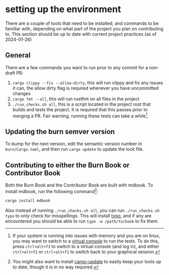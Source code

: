 # setting up the environment

There are a couple of tools that need to be installed, and commands to be familiar with, depending on what part of the project you plan on contributing to. This section should be up to date with current project practices (as of 2024-01-26)

## General

There are a few commands you want to run prior to any commit for a non-draft PR:

1. `cargo clippy --fix --allow-dirty`, this will run clippy and fix any issues it can, the allow dirty flag is required whenever you have uncommitted changes
2. `cargo fmt --all`, this will run rustfmt on all files in the project
3. `./run_checks.sh all`, this is a script located in the project root that builds and tests the project. It is required that this passes prior to merging a PR. Fair warning, running these tests can take a while[^2].

## Updating the burn semver version

To bump for the next version, edit the semantic version number in `burn/Cargo.toml`, and then run `cargo update` to update the lock file.


## Contributing to either the Burn Book or Contributor Book

Both the Burn Book and the Contributor Book are built with mdbook. To install mdbook, run the following command[^1]:

```bash
cargo install mdbook
```

Also instead of running `./run_checks.sh all`, you can run `./run_checks.sh typo` to only check for misspellings. This will install [typo](https://crates.io/crates/typos-cli), and if any are encountered you should be able to run `typo -w /path/to/book` to fix them.

[^1]: You might also want to install [cargo-update](https://github.com/nabijaczleweli/cargo-update) to easily keep your tools up to date, though it is in no way required.
[^2]: If your system is running into issues with memory and you are on linux, you may want to switch to a [virtual console](https://wiki.archlinux.org/title/Linux_console#Virtual_consoles) to run the tests. To do this, press `ctrl+alt+f3` to switch to a virtual console (and log in), and either `ctrl+alt+f2` or `ctrl+alt+f1` to switch back to your graphical session.